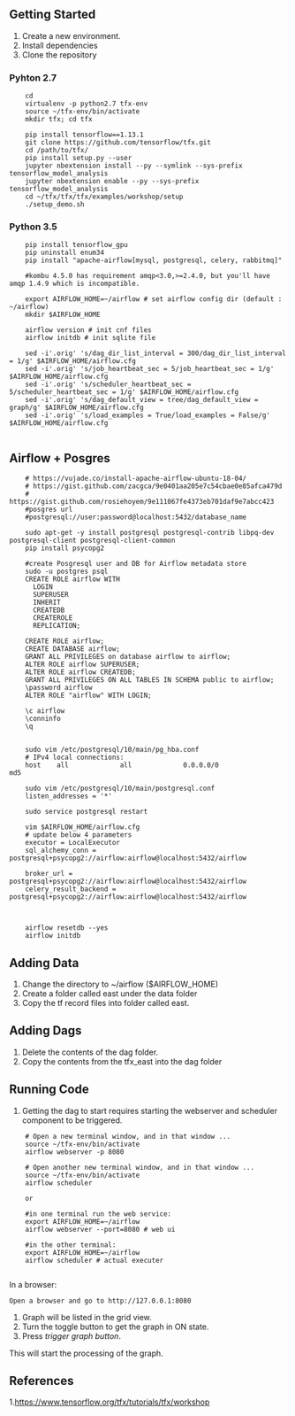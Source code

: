 
## Getting Started
 1. Create a new environment.
 2. Install dependencies
 3. Clone the repository 

### Pyhton 2.7
```
    cd
    virtualenv -p python2.7 tfx-env
    source ~/tfx-env/bin/activate
    mkdir tfx; cd tfx
    
    pip install tensorflow==1.13.1
    git clone https://github.com/tensorflow/tfx.git
    cd /path/to/tfx/
    pip install setup.py --user
    jupyter nbextension install --py --symlink --sys-prefix tensorflow_model_analysis
    jupyter nbextension enable --py --sys-prefix tensorflow_model_analysis
    cd ~/tfx/tfx/tfx/examples/workshop/setup
    ./setup_demo.sh
```

### Python 3.5
```    
    pip install tensorflow_gpu
    pip uninstall enum34
    pip install "apache-airflow[mysql, postgresql, celery, rabbitmq]"
    
    #kombu 4.5.0 has requirement amqp<3.0,>=2.4.0, but you'll have amqp 1.4.9 which is incompatible.
    
    export AIRFLOW_HOME=~/airflow # set airflow config dir (default : ~/airflow)
    mkdir $AIRFLOW_HOME
  
    airflow version # init cnf files
    airflow initdb # init sqlite file

    sed -i'.orig' 's/dag_dir_list_interval = 300/dag_dir_list_interval = 1/g' $AIRFLOW_HOME/airflow.cfg
    sed -i'.orig' 's/job_heartbeat_sec = 5/job_heartbeat_sec = 1/g' $AIRFLOW_HOME/airflow.cfg
    sed -i'.orig' 's/scheduler_heartbeat_sec = 5/scheduler_heartbeat_sec = 1/g' $AIRFLOW_HOME/airflow.cfg
    sed -i'.orig' 's/dag_default_view = tree/dag_default_view = graph/g' $AIRFLOW_HOME/airflow.cfg
    sed -i'.orig' 's/load_examples = True/load_examples = False/g' $AIRFLOW_HOME/airflow.cfg
  
```


## Airflow + Posgres

```
    # https://vujade.co/install-apache-airflow-ubuntu-18-04/
    # https://gist.github.com/zacgca/9e0401aa205e7c54cbae0e85afca479d
    # https://gist.github.com/rosiehoyem/9e111067fe4373eb701daf9e7abcc423
    #posgres url 
    #postgresql://user:password@localhost:5432/database_name
    
    sudo apt-get -y install postgresql postgresql-contrib libpq-dev postgresql-client postgresql-client-common
    pip install psycopg2
    
    #create Posgresql user and DB for Airflow metadata store
    sudo -u postgres psql
    CREATE ROLE airflow WITH
      LOGIN
      SUPERUSER
      INHERIT
      CREATEDB
      CREATEROLE
      REPLICATION;
      
    CREATE ROLE airflow;
    CREATE DATABASE airflow;
    GRANT ALL PRIVILEGES on database airflow to airflow;
    ALTER ROLE airflow SUPERUSER;
    ALTER ROLE airflow CREATEDB;
    GRANT ALL PRIVILEGES ON ALL TABLES IN SCHEMA public to airflow;
    \password airflow
    ALTER ROLE "airflow" WITH LOGIN;
    
    \c airflow
    \conninfo 
    \q
    
    
    sudo vim /etc/postgresql/10/main/pg_hba.conf
    # IPv4 local connections:
    host    all             all             0.0.0.0/0               md5
    
    sudo vim /etc/postgresql/10/main/postgresql.conf
    listen_addresses = '*'
    
    sudo service postgresql restart
    
    vim $AIRFLOW_HOME/airflow.cfg
    # update below 4 parameters
    executor = LocalExecutor
    sql_alchemy_conn = postgresql+psycopg2://airflow:airflow@localhost:5432/airflow
    
    broker_url = postgresql+psycopg2://airflow:airflow@localhost:5432/airflow
    celery_result_backend = postgresql+psycopg2://airflow:airflow@localhost:5432/airflow
    
    
    
    airflow resetdb --yes
    airflow initdb

```

## Adding Data
1. Change the directory to ~/airflow ($AIRFLOW_HOME)
2. Create a folder called east under the data folder 
3. Copy the tf record files into folder called east.

## Adding Dags

1. Delete the contents of the dag folder. 
2. Copy the contents from the tfx_east into the dag folder

## Running Code
1. Getting the dag to start requires starting the webserver and scheduler component to be triggered.


```
    # Open a new terminal window, and in that window ...
    source ~/tfx-env/bin/activate
    airflow webserver -p 8080
    
    # Open another new terminal window, and in that window ...
    source ~/tfx-env/bin/activate
    airflow scheduler
    
    or

    #in one terminal run the web service:
    export AIRFLOW_HOME=~/airflow
    airflow webserver --port=8080 # web ui
    
    #in the other terminal:
    export AIRFLOW_HOME=~/airflow
    airflow scheduler # actual executer
    
```
In a browser:

    Open a browser and go to http://127.0.0.1:8080

1. Graph will be listed in the grid view. 
2. Turn the toggle button to get the graph in ON state.
3. Press *trigger graph button*. 

This will start the processing of the graph.

## References

1.https://www.tensorflow.org/tfx/tutorials/tfx/workshop
